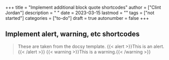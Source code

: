 +++
title = "Implement additional block quote shortcodes"
author = ["Clint Jordan"]
description = " "
date = 2023-03-15
lastmod = ""
tags = ["not started"]
categories = ["to-do"]
draft = true
autonumber = false
+++

## Implement alert, warning, etc shortcodes
> These are taken from the docsy template.
{{< alert >}}This is an alert.{{< /alert >}}
{{< warning >}}This is a warning.{{< /warning >}}


